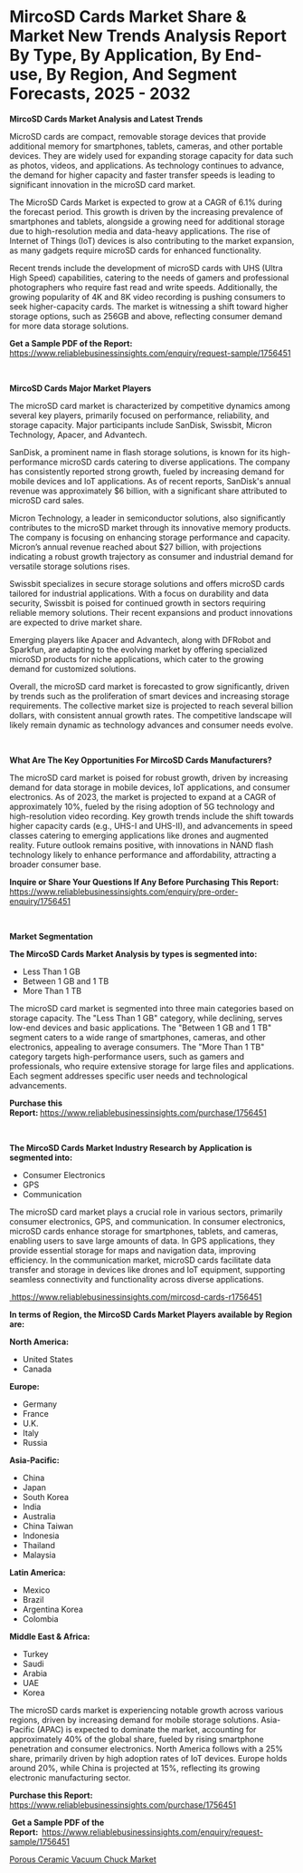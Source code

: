 <p><h1>MircoSD Cards Market Share & Market New Trends Analysis Report By Type, By Application, By End-use, By Region, And Segment Forecasts, 2025 - 2032</h1></p><p><strong>MircoSD Cards Market Analysis and Latest Trends</strong></p>
<p><p>MicroSD cards are compact, removable storage devices that provide additional memory for smartphones, tablets, cameras, and other portable devices. They are widely used for expanding storage capacity for data such as photos, videos, and applications. As technology continues to advance, the demand for higher capacity and faster transfer speeds is leading to significant innovation in the microSD card market.</p><p>The MicroSD Cards Market is expected to grow at a CAGR of 6.1% during the forecast period. This growth is driven by the increasing prevalence of smartphones and tablets, alongside a growing need for additional storage due to high-resolution media and data-heavy applications. The rise of Internet of Things (IoT) devices is also contributing to the market expansion, as many gadgets require microSD cards for enhanced functionality.</p><p>Recent trends include the development of microSD cards with UHS (Ultra High Speed) capabilities, catering to the needs of gamers and professional photographers who require fast read and write speeds. Additionally, the growing popularity of 4K and 8K video recording is pushing consumers to seek higher-capacity cards. The market is witnessing a shift toward higher storage options, such as 256GB and above, reflecting consumer demand for more data storage solutions.</p></p>
<p><strong>Get a Sample PDF of the Report:&nbsp;</strong> <a href="https://www.reliablebusinessinsights.com/enquiry/request-sample/1756451?utm_campaign=3134&utm_medium=2&utm_source=Github&utm_content=ia&utm_term=06042025&utm_id=mircosd-cards">https://www.reliablebusinessinsights.com/enquiry/request-sample/1756451</a></p>
<p>&nbsp;</p>
<p><strong>MircoSD Cards Major Market Players</strong></p>
<p><p>The microSD card market is characterized by competitive dynamics among several key players, primarily focused on performance, reliability, and storage capacity. Major participants include SanDisk, Swissbit, Micron Technology, Apacer, and Advantech.</p><p>SanDisk, a prominent name in flash storage solutions, is known for its high-performance microSD cards catering to diverse applications. The company has consistently reported strong growth, fueled by increasing demand for mobile devices and IoT applications. As of recent reports, SanDisk's annual revenue was approximately $6 billion, with a significant share attributed to microSD card sales.</p><p>Micron Technology, a leader in semiconductor solutions, also significantly contributes to the microSD market through its innovative memory products. The company is focusing on enhancing storage performance and capacity. Micron’s annual revenue reached about $27 billion, with projections indicating a robust growth trajectory as consumer and industrial demand for versatile storage solutions rises.</p><p>Swissbit specializes in secure storage solutions and offers microSD cards tailored for industrial applications. With a focus on durability and data security, Swissbit is poised for continued growth in sectors requiring reliable memory solutions. Their recent expansions and product innovations are expected to drive market share.</p><p>Emerging players like Apacer and Advantech, along with DFRobot and Sparkfun, are adapting to the evolving market by offering specialized microSD products for niche applications, which cater to the growing demand for customized solutions.</p><p>Overall, the microSD card market is forecasted to grow significantly, driven by trends such as the proliferation of smart devices and increasing storage requirements. The collective market size is projected to reach several billion dollars, with consistent annual growth rates. The competitive landscape will likely remain dynamic as technology advances and consumer needs evolve.</p></p>
<p>&nbsp;</p>
<p><strong>What Are The Key Opportunities For MircoSD Cards Manufacturers?</strong></p>
<p><p>The microSD card market is poised for robust growth, driven by increasing demand for data storage in mobile devices, IoT applications, and consumer electronics. As of 2023, the market is projected to expand at a CAGR of approximately 10%, fueled by the rising adoption of 5G technology and high-resolution video recording. Key growth trends include the shift towards higher capacity cards (e.g., UHS-I and UHS-II), and advancements in speed classes catering to emerging applications like drones and augmented reality. Future outlook remains positive, with innovations in NAND flash technology likely to enhance performance and affordability, attracting a broader consumer base.</p></p>
<p><strong>Inquire or Share Your Questions If Any Before Purchasing This Report:</strong> <a href="https://www.reliablebusinessinsights.com/enquiry/pre-order-enquiry/1756451?utm_campaign=3134&utm_medium=2&utm_source=Github&utm_content=ia&utm_term=06042025&utm_id=mircosd-cards">https://www.reliablebusinessinsights.com/enquiry/pre-order-enquiry/1756451</a></p>
<p>&nbsp;</p>
<p><strong>Market Segmentation</strong></p>
<p><strong>The MircoSD Cards Market Analysis by types is segmented into:</strong></p>
<p><ul><li>Less Than 1 GB</li><li>Between 1 GB and 1 TB</li><li>More Than 1 TB</li></ul></p>
<p><p>The microSD card market is segmented into three main categories based on storage capacity. The "Less Than 1 GB" category, while declining, serves low-end devices and basic applications. The "Between 1 GB and 1 TB" segment caters to a wide range of smartphones, cameras, and other electronics, appealing to average consumers. The "More Than 1 TB" category targets high-performance users, such as gamers and professionals, who require extensive storage for large files and applications. Each segment addresses specific user needs and technological advancements.</p></p>
<p><strong>Purchase this Report:&nbsp;</strong><a href="https://www.reliablebusinessinsights.com/purchase/1756451?utm_campaign=3134&utm_medium=2&utm_source=Github&utm_content=ia&utm_term=06042025&utm_id=mircosd-cards">https://www.reliablebusinessinsights.com/purchase/1756451</a></p>
<p>&nbsp;</p>
<p><strong>The MircoSD Cards Market Industry Research by Application is segmented into:</strong></p>
<p><ul><li>Consumer Electronics</li><li>GPS</li><li>Communication</li></ul></p>
<p><p>The microSD card market plays a crucial role in various sectors, primarily consumer electronics, GPS, and communication. In consumer electronics, microSD cards enhance storage for smartphones, tablets, and cameras, enabling users to save large amounts of data. In GPS applications, they provide essential storage for maps and navigation data, improving efficiency. In the communication market, microSD cards facilitate data transfer and storage in devices like drones and IoT equipment, supporting seamless connectivity and functionality across diverse applications.</p></p>
<p><a href="https://www.reliablebusinessinsights.com/mircosd-cards-r1756451?utm_campaign=3134&utm_medium=2&utm_source=Github&utm_content=ia&utm_term=06042025&utm_id=mircosd-cards">&nbsp;https://www.reliablebusinessinsights.com/mircosd-cards-r1756451</a></p>
<p><strong>In terms of Region, the MircoSD Cards Market Players available by Region are:</strong></p>
<p>
    <p> <strong> North America: </strong>
        <ul>
            <li>United States</li>
            <li>Canada</li>
        </ul>
        </p> 
    <p> <strong> Europe: </strong>
        <ul>
            <li>Germany</li>
            <li>France</li>
            <li>U.K.</li>
            <li>Italy</li>
            <li>Russia</li>
        </ul>
        </p> 
    <p> <strong> Asia-Pacific: </strong>
        <ul>
            <li>China</li>
            <li>Japan</li>
            <li>South Korea</li>
            <li>India</li>
            <li>Australia</li>
            <li>China Taiwan</li>
            <li>Indonesia</li>
            <li>Thailand</li>
            <li>Malaysia</li>
        </ul>
        </p> 
    <p> <strong> Latin America: </strong>
        <ul>
            <li>Mexico</li>
            <li>Brazil</li>
            <li>Argentina Korea</li>
            <li>Colombia</li>
        </ul>
        </p> 
    <p> <strong> Middle East & Africa: </strong>
        <ul>
            <li>Turkey</li>
            <li>Saudi</li>
            <li>Arabia</li>
            <li>UAE</li>
            <li>Korea</li>
        </ul>
    </p>
    </p>
<p><p>The microSD cards market is experiencing notable growth across various regions, driven by increasing demand for mobile storage solutions. Asia-Pacific (APAC) is expected to dominate the market, accounting for approximately 40% of the global share, fueled by rising smartphone penetration and consumer electronics. North America follows with a 25% share, primarily driven by high adoption rates of IoT devices. Europe holds around 20%, while China is projected at 15%, reflecting its growing electronic manufacturing sector.</p></p>
<p><strong>Purchase this Report: </strong><a href="https://www.reliablebusinessinsights.com/purchase/1756451?utm_campaign=3134&utm_medium=2&utm_source=Github&utm_content=ia&utm_term=06042025&utm_id=mircosd-cards">https://www.reliablebusinessinsights.com/purchase/1756451</a></p>
<p>&nbsp;<strong>Get a Sample PDF of the Report:&nbsp;&nbsp;</strong><a href="https://www.reliablebusinessinsights.com/enquiry/request-sample/1756451?utm_campaign=3134&utm_medium=2&utm_source=Github&utm_content=ia&utm_term=06042025&utm_id=mircosd-cards">https://www.reliablebusinessinsights.com/enquiry/request-sample/1756451</a></p>
<p><strong></strong></p>
<p><p><a href="https://github.com/huelarnzeba29/Market-Research-Report-List-1/blob/main/porous-ceramic-vacuum-chuck-market.md?utm_campaign=3134&utm_medium=2&utm_source=Github&utm_content=ia&utm_term=06042025&utm_id=mircosd-cards">Porous Ceramic Vacuum Chuck Market</a></p></p>